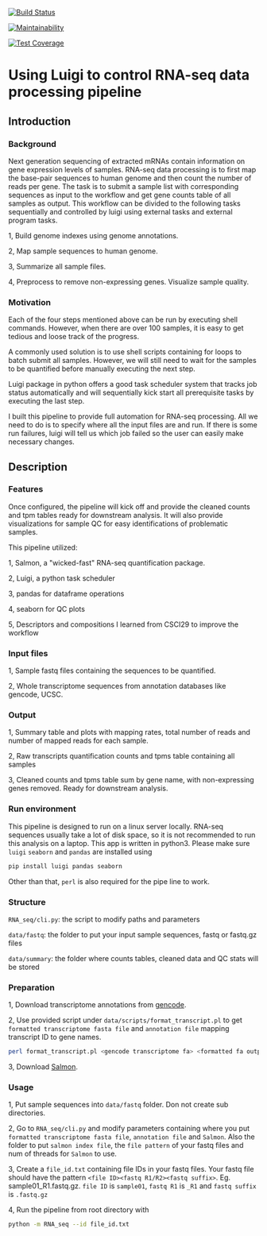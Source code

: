 [![Build Status](https://travis-ci.com/csci-e-29/2019fa-final-project-zhangchipku.svg?token=w7q3XKxTQbrLDbx15vf2&branch=master)](https://travis-ci.com/csci-e-29/2019fa-final-project-zhangchipku)

[![Maintainability](https://api.codeclimate.com/v1/badges/52ce2229130f660caefe/maintainability)](https://codeclimate.com/repos/5de5225264d0f3014c00fabd/maintainability)

[![Test Coverage](https://api.codeclimate.com/v1/badges/52ce2229130f660caefe/test_coverage)](https://codeclimate.com/repos/5de5225264d0f3014c00fabd/test_coverage)

# Using Luigi to control RNA-seq data processing pipeline
## Introduction
### Background
Next generation sequencing of extracted mRNAs contain information on gene expression levels of samples. RNA-seq data processing is to first map the base-pair sequences to human genome and then count the number of reads per gene. The task is to submit a sample list with corresponding sequences as input to the workflow and get gene counts table of all samples as output. This workflow can be divided to the following tasks sequentially and controlled by luigi using external tasks and external program tasks.

1, Build genome indexes using genome annotations. 

2, Map sample sequences to human genome.
	
3, Summarize all sample files.

4, Preprocess to remove non-expressing genes. Visualize sample quality.

### Motivation
Each of the four steps mentioned above can be run by executing shell commands. However, when there are over 100 samples, it is easy to get tedious and loose track of the progress.

A commonly used solution is to use shell scripts containing for loops to batch submit all samples. However, we will still need to wait for the samples to be quantified before manually executing the next step.

Luigi package in python offers a good task scheduler system that tracks job status automatically and will sequentially kick start all prerequisite tasks by executing the last step. 

I built this pipeline to provide full automation for RNA-seq processing. All we need to do is to specify where all the input files are and run. If there is some run failures, luigi will tell us which job failed so the user can easily make necessary changes. 	
## Description
### Features
Once configured, the pipeline will kick off and provide the cleaned counts and tpm tables ready for downstream analysis. It will also provide visualizations for sample QC for easy identifications of problematic samples.

This pipeline utilized: 

1, Salmon, a "wicked-fast" RNA-seq quantification package.

2, Luigi, a python task scheduler

3, pandas for dataframe operations

4, seaborn for QC plots

5, Descriptors and compositions I learned from CSCI29 to improve the workflow 
### Input files
1, Sample fastq files containing the sequences to be quantified. 

2, Whole transcriptome sequences from annotation databases like gencode, UCSC.
### Output
1, Summary table and plots with mapping rates, total number of reads and number of mapped reads for each sample.

2, Raw transcripts quantification counts and tpms table containing all samples

3, Cleaned counts and tpms table sum by gene name, with non-expressing genes removed. Ready for downstream analysis.

### Run environment
This pipeline is designed to run on a linux server locally. RNA-seq sequences usually take a lot of disk space, so it is not recommended to run this analysis on a laptop. 
This app is written in python3. Please make sure `luigi` `seaborn` and `pandas` are installed using
```bash
pip install luigi pandas seaborn
```
Other than that, `perl` is also required for the pipe line to work.
### Structure
`RNA_seq/cli.py`: the script to modify paths and parameters

`data/fastq`: the folder to put your input sample sequences, fastq or fastq.gz files

`data/summary`: the folder where counts tables, cleaned data and QC stats will be stored

### Preparation
1, Download transcriptome annotations from [gencode](https://www.gencodegenes.org/).

2, Use provided script under `data/scripts/format_transcript.pl` to get `formatted transcriptome fasta file` and `annotation file` mapping transcript ID to gene names.
```bash
perl format_transcript.pl <gencode transcriptome fa> <formatted fa output> <annotation file output>
```
3, Download [Salmon](https://github.com/COMBINE-lab/salmon/releases).

### Usage
1, Put sample sequences into `data/fastq` folder. Don not create sub directories. 

2, Go to `RNA_seq/cli.py` and modify parameters containing where you put `formatted transcriptome fasta file`, `annotation file` and `Salmon`. Also the folder to put `salmon index file`, the `file pattern` of your fastq files and num of threads for `Salmon` to use.

3, Create a `file_id.txt` containing file IDs in your fastq files. Your fastq file should have the pattern `<file ID><fastq R1/R2><fastq suffix>`. Eg. sample01_R1.fastq.gz. `file ID` is `sample01`, `fastq R1` is `_R1` and `fastq suffix` is `.fastq.gz`

4, Run the pipeline from root directory with 
```bash
python -m RNA_seq --id file_id.txt
```